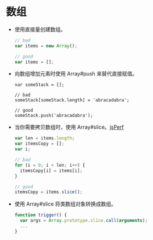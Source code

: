 # 数组

- 使用直接量创建数组。

  ```javascript
  // bad
  var items = new Array();

  // good
  var items = [];
  ```

- 向数组增加元素时使用 Array#push 来替代直接赋值。

  ```
  var someStack = [];

  // bad
  someStack[someStack.length] = 'abracadabra';

  // good
  someStack.push('abracadabra');
  ```

- 当你需要拷贝数组时，使用 Array#slice。[jsPerf](http://jsperf.com/converting-arguments-to-an-array/7)

  ```javascript
  var len = items.length;
  var itemsCopy = [];
  var i;

  // bad
  for (i = 0; i < len; i++) {
    itemsCopy[i] = items[i];
  }

  // good
  itemsCopy = items.slice();
  ```

- 使用 Array#slice 将类数组对象转换成数组。

  ```javascript
  function trigger() {
    var args = Array.prototype.slice.call(arguments);
    ...
  }
  ```
